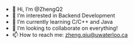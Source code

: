 - 👋 Hi, I’m @ZhengQ2
- 👀 I’m interested in Backend Development
- 🌱 I’m currently learning C/C++ and Java
- 💞️ I’m looking to collaborate on everything!
- 📫 How to reach me: zheng.qiu@uwaterloo.ca

<!---
ZhengQ2/ZhengQ2 is a ✨ special ✨ repository because its `README.md` (this file) appears on your GitHub profile.
You can click the Preview link to take a look at your changes.
--->
